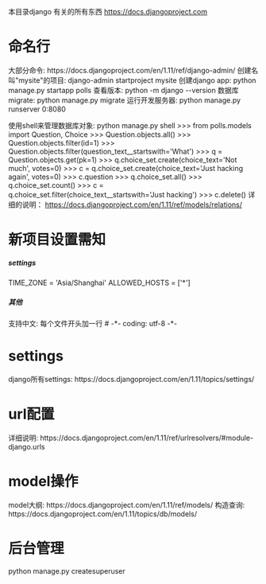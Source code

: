 本目录django 有关的所有东西
<a href="https://docs.djangoproject.com">https://docs.djangoproject.com</a>

<h1>命名行</h1>
大部分命令: https://docs.djangoproject.com/en/1.11/ref/django-admin/
创建名叫"mysite"的项目: django-admin startproject mysite
创建django app: python manage.py startapp polls
查看版本: python -m django --version
数据库migrate: python manage.py migrate
运行开发服务器: python manage.py runserver 0:8080

使用shell来管理数据库对象: python manage.py shell
    >>> from polls.models import Question, Choice
    >>> Question.objects.all()
    >>> Question.objects.filter(id=1)
    >>> Question.objects.filter(question_text__startswith='What')
    >>> q = Question.objects.get(pk=1)
    >>> q.choice_set.create(choice_text='Not much', votes=0)
    >>> c = q.choice_set.create(choice_text='Just hacking again', votes=0)
    >>> c.question
    >>> q.choice_set.all()
    >>> q.choice_set.count()
    >>> c = q.choice_set.filter(choice_text__startswith='Just hacking')
    >>> c.delete()
详细的说明： https://docs.djangoproject.com/en/1.11/ref/models/relations/

<h1>新项目设置需知</h1>
<h5>settings</h5>
TIME_ZONE = 'Asia/Shanghai'
ALLOWED_HOSTS = ['*']
<h5>其他</h5>
支持中文: 每个文件开头加一行  # -*- coding: utf-8 -*-

<h1>settings</h1>
django所有settings: https://docs.djangoproject.com/en/1.11/topics/settings/

<h1>url配置</h1>
详细说明: https://docs.djangoproject.com/en/1.11/ref/urlresolvers/#module-django.urls

<h1>model操作</h1>
model大纲: https://docs.djangoproject.com/en/1.11/ref/models/
构造查询: https://docs.djangoproject.com/en/1.11/topics/db/models/

<h1>后台管理</h1>
python manage.py createsuperuser
